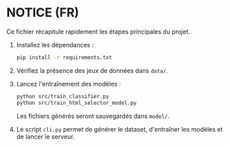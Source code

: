 # NOTICE (FR)

Ce fichier récapitule rapidement les étapes principales du projet.

1. Installez les dépendances :

    ```bash
    pip install -r requirements.txt
    ```

2. Vérifiez la présence des jeux de données dans `data/`.

3. Lancez l'entraînement des modèles :

    ```bash
    python src/train_classifier.py
    python src/train_html_selector_model.py
    ```

    Les fichiers générés seront sauvegardés dans `model/`.

4. Le script `cli.py` permet de générer le dataset,
   d'entraîner les modèles et de lancer le serveur.
